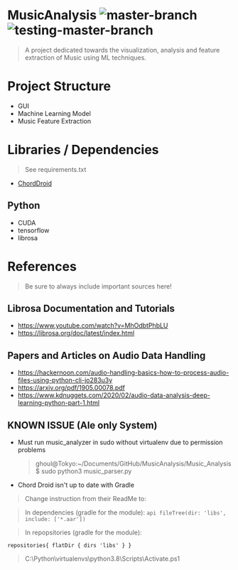 #  MusicAnalysis ![master-branch](https://github.com/AlexSH4499/VANGOGHS-EAR/actions/workflows/android_build.yml/badge.svg?branch=master) ![testing-master-branch](https://github.com/AlexSH4499/VANGOGHS-EAR/actions/workflows/android_build.yml/badge.svg?branch=unittesting_master)
> A project dedicated towards the visualization, analysis and feature extraction of Music using ML techniques.

# Project Structure

- GUI
- Machine Learning Model
- Music Feature Extraction

# Libraries / Dependencies
> See requirements.txt
- [ChordDroid](https://github.com/trungdq88/ChordDroid)

## Python
- CUDA
- tensorflow
- librosa

# References

> Be sure to always include important sources here!

## Librosa Documentation and Tutorials
- https://www.youtube.com/watch?v=MhOdbtPhbLU
- https://librosa.org/doc/latest/index.html

## Papers and Articles on Audio Data Handling
- https://hackernoon.com/audio-handling-basics-how-to-process-audio-files-using-python-cli-jo283u3y
- https://arxiv.org/pdf/1905.00078.pdf
- https://www.kdnuggets.com/2020/02/audio-data-analysis-deep-learning-python-part-1.html

## KNOWN ISSUE (Ale only System)
- Must run music_analyzer in sudo without virtualenv due to permission problems
  > ghoul@Tokyo:~/Documents/GitHub/MusicAnalysis/Music_Analysis$ sudo python3 music_parser.py
  
- Chord Droid isn't up to date with Gradle
> Change instruction from their ReadMe to:

> In dependencies (gradle for the module):
`api fileTree(dir: 'libs', include: ['*.aar'])`

> In repopsitories (gradle for the module): 

`repositories{
    flatDir {
        dirs 'libs'
    }
}`

> 
> C:\Python\virtualenvs\python3.8\Scripts\Activate.ps1
> 
